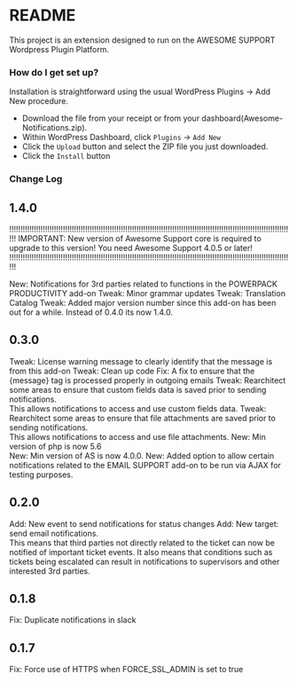 # README #

This project is an extension designed to run on the AWESOME SUPPORT Wordpress Plugin Platform.  

### How do I get set up? ###

Installation is straightforward using the usual WordPress Plugins -> Add New procedure.

- Download the file from your receipt or from your dashboard(Awesome-Notifications.zip).
- Within WordPress Dashboard, click `Plugins` -> `Add New`
- Click the `Upload` button and select the ZIP file you just downloaded.
- Click the `Install` button


### Change Log  ###

1.4.0
-----
!!!!!!!!!!!!!!!!!!!!!!!!!!!!!!!!!!!!!!!!!!!!!!!!!!!!!!!!!!!!!!!!!!!!!!!!!!!!!!!!!!!!!!!!!!!!!!!!!!!!!!!!!!!!!!!!!!!!!!!!!!!!!!!!
IMPORTANT: New version of Awesome Support core is required to upgrade to this version! You need Awesome Support 4.0.5 or later!
!!!!!!!!!!!!!!!!!!!!!!!!!!!!!!!!!!!!!!!!!!!!!!!!!!!!!!!!!!!!!!!!!!!!!!!!!!!!!!!!!!!!!!!!!!!!!!!!!!!!!!!!!!!!!!!!!!!!!!!!!!!!!!!!

New: Notifications for 3rd parties related to functions in the POWERPACK PRODUCTIVITY add-on
Tweak: Minor grammar updates
Tweak: Translation Catalog
Tweak: Added major version number since this add-on has been out for a while. Instead of 0.4.0 its now 1.4.0.

0.3.0
-----
Tweak: License warning message to clearly identify that the message is from this add-on
Tweak: Clean up code
Fix:   A fix to ensure that the {message} tag is processed properly in outgoing emails
Tweak: Rearchitect some areas to ensure that custom fields data is saved prior to sending notifications.  
       This allows notifications to access and use custom fields data.
Tweak: Rearchitect some areas to ensure that file attachments are saved prior to sending notifications.  
       This allows notifications to access and use file attachments.
New: Min version of php is now 5.6	 
New: Min version of AS is now 4.0.0.
New: Added option to allow certain notifications related to the EMAIL SUPPORT add-on to be run via AJAX for testing purposes.

0.2.0
-----
Add: New event to send notifications for status changes
Add: New target: send email notifications.  
This means that third parties not directly related to the ticket can now be notified of important ticket events.
It also means that conditions such as tickets being escalated can result in notifications to supervisors and 
other interested 3rd parties.

0.1.8
-----
Fix: Duplicate notifications in slack

0.1.7
-----
Fix: Force use of HTTPS when FORCE_SSL_ADMIN is set to true